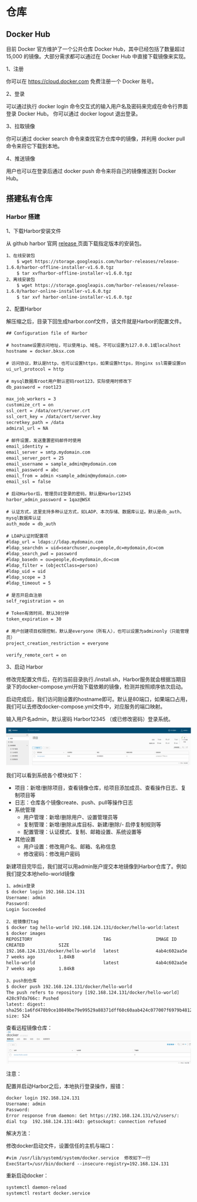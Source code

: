 # 仓库
## Docker Hub

目前 Docker 官方维护了一个公共仓库 Docker Hub，其中已经包括了数量超过 15,000 的镜像。大部分需求都可以通过在 Docker Hub 中直接下载镜像来实现。

1、注册

你可以在 https://cloud.docker.com 免费注册一个 Docker 账号。

2、登录

可以通过执行 docker login 命令交互式的输入用户名及密码来完成在命令行界面登录 Docker Hub。
你可以通过 docker logout 退出登录。

3、拉取镜像

你可以通过 docker search 命令来查找官方仓库中的镜像，并利用 docker pull 命令来将它下载到本地。

4、推送镜像

用户也可以在登录后通过 docker push 命令来将自己的镜像推送到 Docker Hub。

## 搭建私有仓库   
### Harbor 搭建
1、下载Harbor安装文件 

从 github harbor 官网 [release ](https://github.com/goharbor/harbor/releases) 页面下载指定版本的安装包。
```
1、在线安装包
    $ wget https://storage.googleapis.com/harbor-releases/release-1.6.0/harbor-offline-installer-v1.6.0.tgz
    $ tar xvfharbor-offline-installer-v1.6.0.tgz
2、离线安装包
    $ wget https://storage.googleapis.com/harbor-releases/release-1.6.0/harbor-online-installer-v1.6.0.tgz
    $ tar xvf harbor-online-installer-v1.6.0.tgz
```
2、配置Harbor 

解压缩之后，目录下回生成harbor.conf文件，该文件就是Harbor的配置文件。
```
## Configuration file of Harbor

# hostname设置访问地址，可以使用ip、域名，不可以设置为127.0.0.1或localhost
hostname = docker.bksx.com

# 访问协议，默认是http，也可以设置https，如果设置https，则nginx ssl需要设置on
ui_url_protocol = http

# mysql数据库root用户默认密码root123，实际使用时修改下
db_password = root123

max_job_workers = 3 
customize_crt = on
ssl_cert = /data/cert/server.crt
ssl_cert_key = /data/cert/server.key
secretkey_path = /data
admiral_url = NA

# 邮件设置，发送重置密码邮件时使用
email_identity = 
email_server = smtp.mydomain.com
email_server_port = 25
email_username = sample_admin@mydomain.com
email_password = abc
email_from = admin <sample_admin@mydomain.com>
email_ssl = false

# 启动Harbor后，管理员UI登录的密码，默认是Harbor12345
harbor_admin_password = 1qaz@WSX

# 认证方式，这里支持多种认证方式，如LADP、本次存储、数据库认证。默认是db_auth，mysql数据库认证
auth_mode = db_auth

# LDAP认证时配置项
#ldap_url = ldaps://ldap.mydomain.com
#ldap_searchdn = uid=searchuser,ou=people,dc=mydomain,dc=com
#ldap_search_pwd = password
#ldap_basedn = ou=people,dc=mydomain,dc=com
#ldap_filter = (objectClass=person)
#ldap_uid = uid 
#ldap_scope = 3 
#ldap_timeout = 5

# 是否开启自注册
self_registration = on

# Token有效时间，默认30分钟
token_expiration = 30

# 用户创建项目权限控制，默认是everyone（所有人），也可以设置为adminonly（只能管理员）
project_creation_restriction = everyone

verify_remote_cert = on
```
3、启动 Harbor 

修改完配置文件后，在的当前目录执行./install.sh，Harbor服务就会根据当期目录下的docker-compose.yml开始下载依赖的镜像，检测并按照顺序依次启动。

启动完成后，我们访问刚设置的hostname即可。默认是80端口，如果端口占用，我们可以去修改docker-compose.yml文件中，对应服务的端口映射。

输入用户名admin，默认密码 Harbor12345 （或已修改密码）登录系统。   

![首页](https://github.com/gmg0829/Img/blob/master/dockerImg/harbor.png?raw=true)

我们可以看到系统各个模块如下：
- 项目：新增/删除项目，查看镜像仓库，给项目添加成员、查看操作日志、复制项目等
- 日志：仓库各个镜像create、push、pull等操作日志
- 系统管理 
  - 用户管理：新增/删除用户、设置管理员等
  - 复制管理：新增/删除从库目标、新建/删除/- 启停复制规则等
  - 配置管理：认证模式、复制、邮箱设置、系统设置等
- 其他设置 
  - 用户设置：修改用户名、邮箱、名称信息
  - 修改密码：修改用户密码

新建项目完毕后，我们就可以用admin账户提交本地镜像到Harbor仓库了。例如我们提交本地hello-world镜像
```
1、admin登录
$ docker login 192.168.124.131
Username: admin
Password: 
Login Succeeded

2、给镜像打tag
$ docker tag hello-world 192.168.124.131/docker/hello-world:latest
$ docker images
REPOSITORY                           TAG                 IMAGE ID            CREATED             SIZE
192.168.124.131/docker/hello-world   latest              4ab4c602aa5e        7 weeks ago         1.84kB
hello-world                          latest              4ab4c602aa5e        7 weeks ago         1.84kB

3、push到仓库
$ docker push 192.168.124.131/docker/hello-world
The push refers to repository [192.168.124.131/docker/hello-world]
428c97da766c: Pushed 
latest: digest: sha256:1a6fd470b9ce10849be79e99529a88371dff60c60aab424c077007f6979b4812 size: 524

```
查看远程镜像仓库：
![herllo-world](https://github.com/gmg0829/Img/blob/master/dockerImg/docker-helloworld.png?raw=true)

注意：

配置并启动Harbor之后，本地执行登录操作，报错：
```
docker login 192.168.124.131
Username: admin
Password:
Error response from daemon: Get https://192.168.124.131/v2/users/: dial tcp  192.168.124.131:443: getsockopt: connection refused
```
解决方法：

修改docker启动文件，设置信任的主机与端口：
```
#vim /usr/lib/systemd/system/docker.service  修改如下一行
ExecStart=/usr/bin/dockerd --insecure-registry=192.168.124.131
```
重新启动docker：
```
systemctl daemon-reload
systemctl restart docker.service
```
